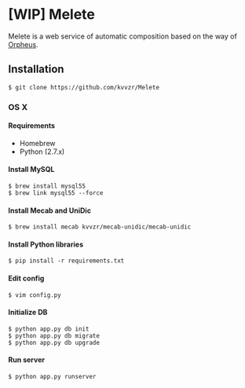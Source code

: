 # [WIP] Melete

Melete is a web service of automatic composition based on the way of [Orpheus](http://www.orpheus-music.org/v3/).

## Installation

```
$ git clone https://github.com/kvvzr/Melete
```

### OS X

#### Requirements

- Homebrew
- Python (2.7.x)

#### Install MySQL

```
$ brew install mysql55
$ brew link mysql55 --force
```

#### Install Mecab and UniDic

```
$ brew install mecab kvvzr/mecab-unidic/mecab-unidic
```

#### Install Python libraries

```
$ pip install -r requirements.txt
```

#### Edit config

```
$ vim config.py
```

#### Initialize DB

```
$ python app.py db init
$ python app.py db migrate
$ python app.py db upgrade
```

#### Run server

```
$ python app.py runserver
```

